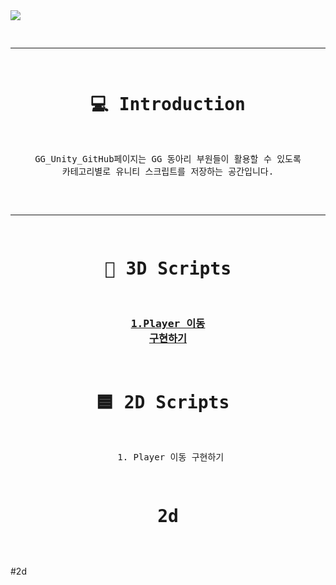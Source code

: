 <img src="https://capsule-render.vercel.app/api?type=Rounded&color=auto&height=300&section=header&text=GG%20Unity%20GitHub&fontSize=95" />
 

<div align = "center"><pre>

 ---
 
 # 💻 Introduction
  GG_Unity_GitHub페이지는
  GG 동아리 부원들이 활용할 수 있도록 카테고리별로 유니티 스크립트를 저장하는 공간입니다.<br><br>


---

 # 🧊 3D Scripts 
 ### [1.Player 이동 구현하기](url)
 


# 🟦 2D Scripts </h1>
 </t> 1. Player 이동 구현하기




 # 2d
</pre></div>




#2d

  
